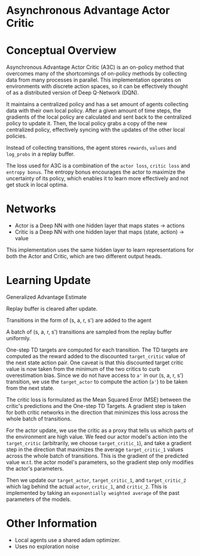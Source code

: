 # Asynchronous Advantage Actor Critic

# Conceptual Overview

Asynchronous Advantage Actor Critic (A3C) is an on-policy method that overcomes many of the shortcomings of on-policy methods by collecting data from many processes in parallel. This implementation operates on environments with discrete action spaces, so it can be effectively thought of as a distributed version of Deep Q-Network (DQN).

It maintains a centralized policy and has a set amount of agents collecting data with their own local policy. After a given amount of time steps, the gradients of the local policy are calculated and sent back to the centralized policy to update it. Then, the local policy grabs a copy of the new centralized policy, effectively syncing with the  updates of the other local policies.

Instead of collecting transitions, the agent stores `rewards`, `values` and `log_probs` in a replay buffer. 

The loss used for A3C is a combination of the `actor loss`, `critic loss` and `entropy bonus`. The entropy bonus encourages the actor to maximize the uncertainty of its policy, which enables it to learn more effectively and not get stuck in local optima.

# Networks

- Actor is a Deep NN with one hidden layer that maps states -> actions
- Critic is a Deep NN with one hidden layer that maps (state, action) -> value

This implementation uses the same hidden layer to learn representations for both the Actor and Critic, which are two different output heads.

# Learning Update


Generalized Advantage Estimate

Replay buffer is cleared after update.


Transitions in the form of (s, a, r, s') are added to the agent

A batch of (s, a, r, s') transitions are sampled from the replay buffer uniformly.

One-step TD targets are computed for each transition. The TD targets are computed as the reward added to the discounted `target_critic` value of the next state action pair. One caveat is that this discounted target critic value is now taken from the minimum of the two critics to curb overestimation bias. Since we do not have access to `a'` in our (s, a, r, s') transition, we use the `target_actor` to compute the action (`a'`) to be taken from the next state.

The critic loss is formulated as the Mean Squared Error (MSE) between the critic's predictions and the One-step TD Targets. A gradient step is taken for both critic networks in the direction that minimizes this loss across the whole batch of transitions.

For the actor update, we use the critic as a proxy that tells us which parts of the environment are high value. We feed our actor model's action into the `target_critic` (arbitrarily, we choose `target_critic_1`), and take a gradient step in the direction that maximizes the average `target_critic_1` values across the whole batch of transitions. This is the gradient of the predicted value w.r.t. the actor model's parameters, so the gradient step only modifies the actor's parameters.

Then we update our `target_actor`, `target_critic_1`, and `target_critic_2` which lag behind the actual `actor`, `critic_1`, and `critic_2`. This is implemented by taking an `exponentially weighted average` of the past parameters of the models.


# Other Information

- Local agents use a shared adam optimizer.
- Uses no exploration noise